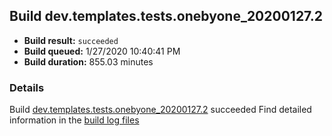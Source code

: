 ## Build dev.templates.tests.onebyone_20200127.2
- **Build result:** `succeeded`
- **Build queued:** 1/27/2020 10:40:41 PM
- **Build duration:** 855.03 minutes
### Details
Build [dev.templates.tests.onebyone_20200127.2](https://winappstudio.visualstudio.com/web/build.aspx?pcguid=a4ef43be-68ce-4195-a619-079b4d9834c2&builduri=vstfs%3a%2f%2f%2fBuild%2fBuild%2f32695) succeeded
Find detailed information in the [build log files]()
